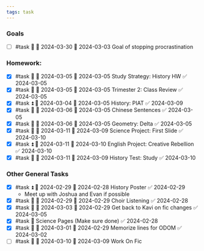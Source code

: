 ```yaml
---
tags: task
---
```

### Goals
- [ ] #task 🔺 📅 2024-03-30 🛫 2024-03-03 Goal of stopping procrastination
### Homework:
- [x] #task 🔼 📅 2024-03-05 🛫 2024-03-05 Study Strategy: History HW ✅ 2024-03-05
- [x] #task 🔼 📅 2024-03-05 🛫 2024-03-05 Trimester 2: Class Review ✅ 2024-03-05
- [x] #task ⏫ 📅 2024-03-04 🛫 2024-03-05 History: PIAT ✅ 2024-03-09
- [x] #task 🔺 📅 2024-03-06 🛫 2024-03-05 Chinese Sentences ✅ 2024-03-05
- [x] #task 🔺 📅 2024-03-06 🛫 2024-03-05 Geometry: Delta ✅ 2024-03-05
- [x] #task 🔺 📅 2024-03-11 🛫 2024-03-09 Science Project: First Slide ✅ 2024-03-10
- [x] #task ⏫  📅 2024-03-11 🛫 2024-03-10 English Project: Creative Rebellion ✅ 2024-03-10
- [x] #task 🔼 📅 2024-03-11 🛫 2024-03-09 History Test: Study ✅ 2024-03-10
### Other General Tasks
- [x] #task  ⏫ 📅 2024-02-29 🛫 2024-02-28 History Poster ✅ 2024-02-29
	- Meet up with Joshua and Evan if possible
- [x] #task 🔼 📅 2024-02-29 🛫 2024-02-29 Choir Listening ✅ 2024-02-28
- [x] #task 🔽 📅 2024-03-03 🛫 2024-02-29 Get back to Kavi on fic changes ✅ 2024-03-05
- [x] #task 🔽 Science Pages (Make sure done) ✅ 2024-02-28
- [x] #task 🔼 📅 2024-03-01 🛫 2024-02-29 Memorize lines for ODOM ✅ 2024-03-02
- [ ] #task 🔼 📅 2024-03-10 🛫 2024-03-09 Work On Fic